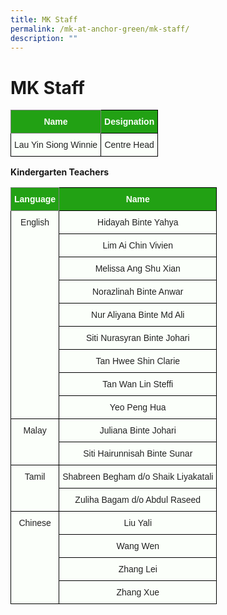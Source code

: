 ```yaml
---
title: MK Staff
permalink: /mk-at-anchor-green/mk-staff/
description: ""
---
```

MK Staff
========
<style type="text/css">
.tg  {border-collapse:collapse;border-spacing:0;}
.tg td{border-color:black;border-style:solid;border-width:1px;font-family:Arial, sans-serif;font-size:14px;
  overflow:hidden;padding:10px 5px;word-break:normal;}
.tg th{border-color:black;border-style:solid;border-width:1px;font-family:Arial, sans-serif;font-size:14px;
  font-weight:normal;overflow:hidden;padding:10px 5px;word-break:normal;}
.tg .tg-pk3b{background-color:#FBFFFA;color:#222;text-align:center;vertical-align:top}
.tg .tg-rk1q{background-color:#22A114;border-color:inherit;color:#FBFFFA;font-weight:bold;text-align:center;vertical-align:middle}
.tg .tg-xn89{background-color:#22A114;color:#FBFFFA;font-weight:bold;text-align:center;vertical-align:middle}
.tg .tg-bnp4{background-color:#FBFFFA;color:#222;font-weight:bold;text-align:center;vertical-align:middle}
</style>
<table class="tg">
<thead>
  <tr>
    <th class="tg-rk1q"><span style="color:#FBFFFA;background-color:#22A114">Name</span></th>
    <th class="tg-xn89"><span style="color:#FBFFFA;background-color:#22A114">Designation</span></th>
  </tr>
</thead>
<tbody>
  <tr>
    <td class="tg-pk3b" rowspan="9"><span style="font-weight:normal">Lau Yin Siong Winnie</span></td>
    <td class="tg-pk3b"><span style="font-weight:normal">Centre Head</span><br></td>
  </tr>
</tbody>
</table>

**Kindergarten Teachers**

<style type="text/css">
.tg  {border-collapse:collapse;border-spacing:0;}
.tg td{border-color:black;border-style:solid;border-width:1px;font-family:Arial, sans-serif;font-size:14px;
  overflow:hidden;padding:10px 5px;word-break:normal;}
.tg th{border-color:black;border-style:solid;border-width:1px;font-family:Arial, sans-serif;font-size:14px;
  font-weight:normal;overflow:hidden;padding:10px 5px;word-break:normal;}
.tg .tg-pk3b{background-color:#FBFFFA;color:#222;text-align:center;vertical-align:top}
.tg .tg-rk1q{background-color:#22A114;border-color:inherit;color:#FBFFFA;font-weight:bold;text-align:center;vertical-align:middle}
.tg .tg-xn89{background-color:#22A114;color:#FBFFFA;font-weight:bold;text-align:center;vertical-align:middle}
.tg .tg-bnp4{background-color:#FBFFFA;color:#222;font-weight:bold;text-align:center;vertical-align:middle}
</style>
<table class="tg">
<thead>
  <tr>
    <th class="tg-rk1q"><span style="color:#FBFFFA;background-color:#22A114">Language</span></th>
    <th class="tg-xn89"><span style="color:#FBFFFA;background-color:#22A114">Name</span></th>
  </tr>
</thead>
<tbody>
  <tr>
    <td class="tg-pk3b" rowspan="9"><span style="font-weight:normal">English</span></td>
    <td class="tg-pk3b"><span style="font-weight:normal">Hidayah Binte Yahya</span><br></td>
  </tr>
  <tr>
    <td class="tg-pk3b"><span style="font-weight:normal">Lim Ai Chin Vivien</span><br></td>
  </tr>
  <tr>
    <td class="tg-pk3b"><span style="font-weight:400">Melissa Ang Shu Xian</span></td>
  </tr>
  <tr>
    <td class="tg-pk3b"><span style="font-weight:normal">Norazlinah Binte Anwar</span></td>
  </tr>
  <tr>
    <td class="tg-pk3b"><span style="font-weight:400">Nur Aliyana Binte Md Ali</span><br></td>
  </tr>
  <tr>
    <td class="tg-pk3b"><span style="font-weight:400">Siti Nurasyran Binte Johari</span><br></td>
  </tr>
  <tr>
    <td class="tg-pk3b"><span style="font-weight:400">Tan Hwee Shin Clarie</span><br></td>
  </tr>
  <tr>
    <td class="tg-pk3b"><span style="font-weight:400">Tan Wan Lin Steffi</span><br></td>
  </tr>
  <tr>
    <td class="tg-pk3b"><span style="font-weight:400">Yeo Peng Hua</span><br></td>
  </tr>
  <tr>
    <td class="tg-pk3b" rowspan="2"><span style="font-weight:normal">Malay</span></td>
    <td class="tg-pk3b"><span style="font-weight:normal"> </span><span style="font-weight:400">Juliana Binte Johari</span></td>
  </tr>
  <tr>
    <td class="tg-pk3b"><span style="font-weight:400">Siti Hairunnisah Binte Sunar</span><br></td>
  </tr>
  <tr>
    <td class="tg-pk3b" rowspan="2"><span style="font-weight:normal">Tamil</span></td>
    <td class="tg-pk3b"><span style="font-weight:400">Shabreen Begham d/o Shaik Liyakatali</span><span style="font-weight:normal"> </span></td>
  </tr>
  <tr>
    <td class="tg-bnp4"><span style="color:#222;background-color:#FBFFFA"> </span><span style="font-weight:normal">Zuliha Bagam d/o Abdul Raseed</span></td>
  </tr>
  <tr>
    <td class="tg-pk3b" rowspan="4"><span style="font-weight:normal">  Chinese</span></td>
    <td class="tg-pk3b"><span style="font-weight:normal"> </span><span style="font-weight:400">Liu Yali</span></td>
  </tr>
  <tr>
    <td class="tg-pk3b"><span style="font-weight:normal"> </span><span style="font-weight:400">Wang Wen</span></td>
  </tr>
  <tr>
    <td class="tg-pk3b"><span style="font-weight:normal"> </span><span style="font-weight:400">Zhang Lei</span></td>
  </tr>
  <tr>
    <td class="tg-pk3b"><span style="font-weight:normal"> </span><span style="font-weight:400">Zhang Xue</span></td>
  </tr>
</tbody>
</table>